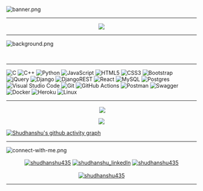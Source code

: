 <!-- ----------- HEAD SECTION ------------ -->

![banner.png](banner.png)
<hr>


<p align="center">
  <img src="https://readme-typing-svg.herokuapp.com?color=0d8eceF&size=30&center=true&vCenter=true&width=550&height=70&lines=Hey+There+👋,+I'm+Shudhanshu Kumar;+An+Open+Source+Enthusiast+☀;Full+Stack+Web+Developer+💻;Loves+To+Build+Projects+🛠;A+Problem+Solver+🕵;">
</p>

<hr>

![background.png](./images/github-back.jpg)

<br>
<hr>

<!-- ----------- HEAD SECTION END ------------ -->


<!-- ----------- TECH STACK SECTION ------------ -->

![C](https://img.shields.io/badge/c-%2300599C.svg?style=for-the-badge&logo=c&logoColor=white) ![C++](https://img.shields.io/badge/c++-%2300599C.svg?style=for-the-badge&logo=c%2B%2B&logoColor=white) ![Python](https://img.shields.io/badge/python-3670A0?style=for-the-badge&logo=python&logoColor=ffdd54) ![JavaScript](https://img.shields.io/badge/javascript-%23323330.svg?style=for-the-badge&logo=javascript&logoColor=%23F7DF1E) ![HTML5](https://img.shields.io/badge/html5-%23E34F26.svg?style=for-the-badge&logo=html5&logoColor=white) ![CSS3](https://img.shields.io/badge/css3-%231572B6.svg?style=for-the-badge&logo=css3&logoColor=white) ![Bootstrap](https://img.shields.io/badge/bootstrap-%23563D7C.svg?style=for-the-badge&logo=bootstrap&logoColor=white) ![jQuery](https://img.shields.io/badge/jquery-%230769AD.svg?style=for-the-badge&logo=jquery&logoColor=white) ![Django](https://img.shields.io/badge/django-%23092E20.svg?style=for-the-badge&logo=django&logoColor=white) ![DjangoREST](https://img.shields.io/badge/DJANGO-REST-ff1709?style=for-the-badge&logo=django&logoColor=white&color=ff1709&labelColor=gray) ![React](https://img.shields.io/badge/react-%2320232a.svg?style=for-the-badge&logo=react&logoColor=%2361DAFB) ![MySQL](https://img.shields.io/badge/mysql-%2300f.svg?style=for-the-badge&logo=mysql&logoColor=white) ![Postgres](https://img.shields.io/badge/postgres-%23316192.svg?style=for-the-badge&logo=postgresql&logoColor=white) ![Visual Studio Code](https://img.shields.io/badge/Visual%20Studio%20Code-0078d7.svg?style=for-the-badge&logo=visual-studio-code&logoColor=white) ![Git](https://img.shields.io/badge/git-%23F05033.svg?style=for-the-badge&logo=git&logoColor=white) ![GitHub Actions](https://img.shields.io/badge/githubactions-%232671E5.svg?style=for-the-badge&logo=githubactions&logoColor=white) ![Postman](https://img.shields.io/badge/Postman-FF6C37?style=for-the-badge&logo=postman&logoColor=white) ![Swagger](https://img.shields.io/badge/-Swagger-%23Clojure?style=for-the-badge&logo=swagger&logoColor=white) ![Docker](https://img.shields.io/badge/docker-%230db7ed.svg?style=for-the-badge&logo=docker&logoColor=white) ![Heroku](https://img.shields.io/badge/heroku-%23430098.svg?style=for-the-badge&logo=heroku&logoColor=white) ![Linux](https://img.shields.io/badge/Linux-FCC624?style=for-the-badge&logo=linux&logoColor=black)

<hr>

<!-- ----------- TECH STACK SECTION END------------ -->



<!-- ----------- GITHUB STATS SECTION ------------ -->


<p align ="center">&nbsp;<img align="center" src="https://github-readme-stats.vercel.app/api?username=shudhanshu435&show_icons=true&count_private=true&theme=react" />

<p align="center"><img align="center" src="http://github-readme-streak-stats.herokuapp.com?user=shudhanshu435&theme=react" />

[![Shudhanshu's github activity graph](https://activity-graph.herokuapp.com/graph?username=shudhanshu435&bg_color=000000&color=1fdbd8&line=ff5c5c&point=1adbce&area=true&hide_border=true)](https://github.com/ashutosh00710/github-readme-activity-graph)

<hr>

<!-- ----------- GITHUB STATS SECTION END ------------ -->


<!-- ----------- CONNECT WITH ME SECTION ------------ -->

![connect-with-me.png](./images/connect-with-me.png)


<p align="center">
<a href="https://discordapp.com/users/shudhanshuKumar#0441/" target="blank"><img align="center" src="https://img.shields.io/badge/Discord-7289DA?style=for-the-badge&logo=discord&logoColor=white" alt="shudhanshu435"/></a> <a href="https://www.linkedin.com/in/shudhanshu-kumar-328b171ba" target="blank"><img align="center" src="https://img.shields.io/badge/LinkedIn-0077B5?style=for-the-badge&logo=linkedin&logoColor=white" alt="shudhanshu_linkedIn"/></a> <a href="https://www.instagram.com/its_skp8080/" target="blank"><img align="center" src="https://img.shields.io/badge/Instagram-E4405F?style=for-the-badge&logo=instagram&logoColor=white" alt="shudhanshu435" /></a>
<br>
<br>
<a href="https://twitter.com/@Sudhans51965948" target="blank"><img src="https://img.shields.io/twitter/follow/Sudhanshu51965948?logo=twitter&style=for-the-badge" alt="shudhanshu435" /></a>
</p>

<hr>

<!-- ----------- CONNECT WITH ME SECTION END ------------ -->


[twitter]: https://twitter.com/@Sudhans51965948
[instagram]: https://www.instagram.com/its_skp8080/
[linkedin]: https://www.linkedin.com/in/shudhanshu-kumar-328b171ba
[github]:https://github.com/shudhanshu435
[gmail]:mailto:sudhanshukumar1242002@gmail.com
